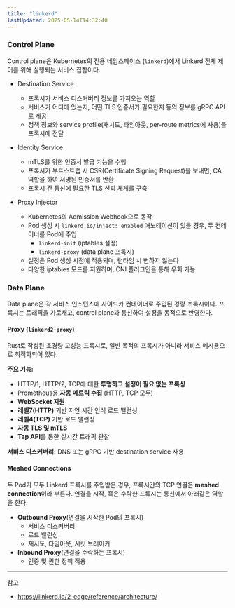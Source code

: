 ```yaml
---
title: "linkerd"
lastUpdated: 2025-05-14T14:32:40
---
```


### Control Plane

Control plane은 Kubernetes의 전용 네임스페이스 (`linkerd`)에서 Linkerd 전체 제어를 위해 실행되는 서비스 집합이다.

- Destination Service
  - 프록시가 서비스 디스커버리 정보를 가져오는 역할
  - 서비스가 어디에 있는지, 어떤 TLS 인증서가 필요한지 등의 정보를 gRPC API로 제공
  - 정책 정보와 service profile(재시도, 타임아웃, per-route metrics에 사용)을 프록시에 전달

- Identity Service
  - mTLS를 위한 인증서 발급 기능을 수행
  - 프록시가 부트스트랩 시 CSR(Certificate Signing Request)을 보내면, CA 역할을 하여 서명된 인증서를 반환
  - 프록시 간 통신에 필요한 TLS 신뢰 체계를 구축

- Proxy Injector
  - Kubernetes의 Admission Webhook으로 동작
  - Pod 생성 시 `linkerd.io/inject: enabled` 애노테이션이 있을 경우, 두 컨테이너를 Pod에 주입
    - `linkerd-init` (iptables 설정)
    - `linkerd-proxy` (data plane 프록시)
  - 설정은 Pod 생성 시점에 적용되며, 런타임 시 변하지 않는다
  - 다양한 iptables 모드를 지원하며, CNI 플러그인을 통해 우회 가능

### Data Plane

Data plane은 각 서비스 인스턴스에 사이드카 컨테이너로 주입된 경량 프록시이다. 프록시는 트래픽을 가로채고, control plane과 통신하여 설정을 동적으로 반영한다.

#### Proxy (`linkerd2-proxy`)

Rust로 작성된 초경량 고성능 프록시로, 일반 목적의 프록시가 아니라 서비스 메시용으로 최적화되어 있다.

**주요 기능:**

- HTTP/1, HTTP/2, TCP에 대한 **투명하고 설정이 필요 없는 프록싱**
- Prometheus용 **자동 메트릭 수집** (HTTP, TCP 모두)
- **WebSocket 지원**
- **레벨7(HTTP)** 기반 지연 시간 인식 로드 밸런싱
- **레벨4(TCP)** 기반 로드 밸런싱
- **자동 TLS 및 mTLS**
- **Tap API**를 통한 실시간 트래픽 관찰

**서비스 디스커버리:** DNS 또는 gRPC 기반 destination service 사용

#### Meshed Connections

두 Pod가 모두 Linkerd 프록시를 주입받은 경우, 프록시간의 TCP 연결은 **meshed connection**이라 부른다. 연결을 시작, 혹은 수락한 프록시는 통신에서 아래같은 역할을 한다.

- **Outbound Proxy**(연결을 시작한 Pod의 프록시)
  - 서비스 디스커버리
  - 로드 밸런싱
  - 재시도, 타임아웃, 서킷 브레이커
- **Inbound Proxy**(연결을 수락하는 프록시)
  - 인증 및 권한 정책 적용

---
참고

- <https://linkerd.io/2-edge/reference/architecture/>
